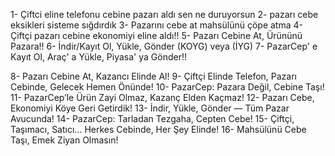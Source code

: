 1- Çiftci eline telefonu cebine pazarı aldı sen ne duruyorsun
2- pazarı cebe eksikleri sisteme sığdırdık
3- Pazarını cebe at mahsülünü çöpe atma
4- Çiftçi pazarı cebine ekonomiyi eline aldı!!
5- Pazarı Cebine At, Ürününü Pazara!!
6- İndir/Kayıt Ol, Yükle, Gönder (KOYG) veya (İYG) 
7- PazarCep' e Kayıt Ol, Araç' a Yükle, Piyasa' ya Gönder!!
 
 
8- Pazarı Cebine At, Kazancı Elinde Al!
9- Çiftçi Elinde Telefon, Pazarı Cebinde, Gelecek Hemen Önünde!
10- PazarCep: Pazara Değil, Cebine Taşı!
11- PazarCep’le Ürün Zayi Olmaz, Kazanç Elden Kaçmaz!
12- Pazarı Cebe, Ekonomiyi Köye Geri Getirdik!
13- İndir, Yükle, Gönder — Tüm Pazar Avucunda!
14- PazarCep: Tarladan Tezgaha, Cepten Cebe!
15- Çiftçi, Taşımacı, Satıcı... Herkes Cebinde, Her Şey Elinde!
16- Mahsülünü Cebe Taşı, Emek Ziyan Olmasın!